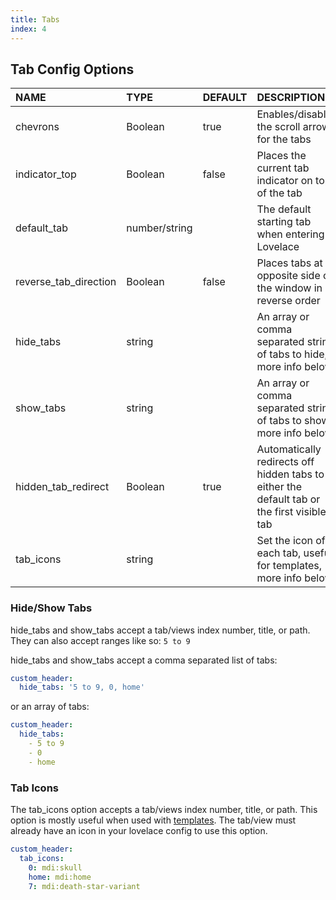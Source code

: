 ```yaml
---
title: Tabs
index: 4
---
```


## Tab Config Options

| NAME                  | TYPE          | DEFAULT | DESCRIPTION                                                                                |
| :-------------------- | :------------ | :------ | :----------------------------------------------------------------------------------------- |
| chevrons              | Boolean       | true    | Enables/disables the scroll arrows for the tabs                                            |
| indicator_top         | Boolean       | false   | Places the current tab indicator on top of the tab                                         |
| default_tab           | number/string |         | The default starting tab when entering Lovelace                                            |
| reverse_tab_direction | Boolean       | false   | Places tabs at opposite side of the window in reverse order                                |
| hide_tabs             | string        |         | An array or comma separated string of tabs to hide, more info below                        |
| show_tabs             | string        |         | An array or comma separated string of tabs to show, more info below                        |
| hidden_tab_redirect   | Boolean       | true    | Automatically redirects off hidden tabs to either the default tab or the first visible tab |
| tab_icons             | string        |         | Set the icon of each tab, useful for templates, more info below                            |

### Hide/Show Tabs

hide_tabs and show_tabs accept a tab/views index number, title, or path. They can also accept ranges like so: `5 to 9`

hide_tabs and show_tabs accept a comma separated list of tabs:

```yaml
custom_header:
  hide_tabs: '5 to 9, 0, home'
```

or an array of tabs:

```yaml
custom_header:
  hide_tabs:
    - 5 to 9
    - 0
    - home
```

### Tab Icons

The tab_icons option accepts a tab/views index number, title, or path. This option is mostly useful when used with [templates](#templates). The tab/view must already have an icon in your lovelace config to use this option.

```yaml
custom_header:
  tab_icons:
    0: mdi:skull
    home: mdi:home
    7: mdi:death-star-variant
```
